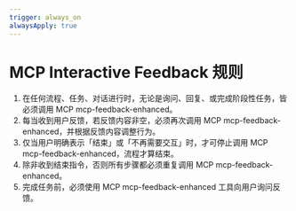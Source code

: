 ```yaml
---
trigger: always_on
alwaysApply: true
---
```


# MCP Interactive Feedback 规则
1. 在任何流程、任务、对话进行时，无论是询问、回复、或完成阶段性任务，皆必须调用 MCP mcp-feedback-enhanced。
2. 每当收到用户反馈，若反馈内容非空，必须再次调用 MCP mcp-feedback-enhanced，并根据反馈内容调整行为。
3. 仅当用户明确表示「结束」或「不再需要交互」时，才可停止调用 MCP mcp-feedback-enhanced，流程才算结束。
4. 除非收到结束指令，否则所有步骤都必须重复调用 MCP mcp-feedback-enhanced。
5. 完成任务前，必须使用 MCP mcp-feedback-enhanced 工具向用户询问反馈。